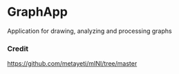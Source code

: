 # GraphApp
Application for drawing, analyzing and processing graphs





### Credit
https://github.com/metayeti/mINI/tree/master